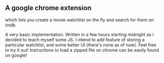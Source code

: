 ## A google chrome extension 

 which lets you create a movie watchlist on the fly and search for them on imdb. 

A very basic implementation. Written in a few hours starting midnight as i decided to teach myself some JS. I intend to add
feature of storing a particular watchlist, and some better UI (there's none as of now). Feel free to try it out!
Instructions to load  a zipped file on chrome can be easily found on google!
